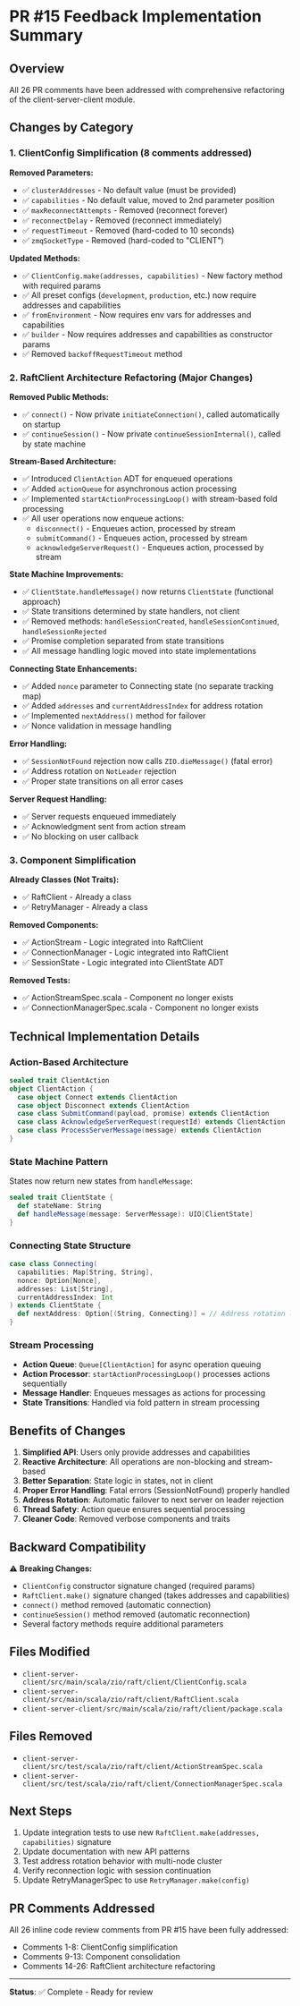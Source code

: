# PR #15 Feedback Implementation Summary

## Overview
All 26 PR comments have been addressed with comprehensive refactoring of the client-server-client module.

## Changes by Category

### 1. ClientConfig Simplification (8 comments addressed)

**Removed Parameters:**
- ✅ `clusterAddresses` - No default value (must be provided)
- ✅ `capabilities` - No default value, moved to 2nd parameter position
- ✅ `maxReconnectAttempts` - Removed (reconnect forever)
- ✅ `reconnectDelay` - Removed (reconnect immediately)
- ✅ `requestTimeout` - Removed (hard-coded to 10 seconds)
- ✅ `zmqSocketType` - Removed (hard-coded to "CLIENT")

**Updated Methods:**
- ✅ `ClientConfig.make(addresses, capabilities)` - New factory method with required params
- ✅ All preset configs (`development`, `production`, etc.) now require addresses and capabilities
- ✅ `fromEnvironment` - Now requires env vars for addresses and capabilities
- ✅ `builder` - Now requires addresses and capabilities as constructor params
- ✅ Removed `backoffRequestTimeout` method

### 2. RaftClient Architecture Refactoring (Major Changes)

**Removed Public Methods:**
- ✅ `connect()` - Now private `initiateConnection()`, called automatically on startup
- ✅ `continueSession()` - Now private `continueSessionInternal()`, called by state machine

**Stream-Based Architecture:**
- ✅ Introduced `ClientAction` ADT for enqueued operations
- ✅ Added `actionQueue` for asynchronous action processing
- ✅ Implemented `startActionProcessingLoop()` with stream-based fold processing
- ✅ All user operations now enqueue actions:
  - `disconnect()` - Enqueues action, processed by stream
  - `submitCommand()` - Enqueues action, processed by stream
  - `acknowledgeServerRequest()` - Enqueues action, processed by stream

**State Machine Improvements:**
- ✅ `ClientState.handleMessage()` now returns `ClientState` (functional approach)
- ✅ State transitions determined by state handlers, not client
- ✅ Removed methods: `handleSessionCreated`, `handleSessionContinued`, `handleSessionRejected`
- ✅ Promise completion separated from state transitions
- ✅ All message handling logic moved into state implementations

**Connecting State Enhancements:**
- ✅ Added `nonce` parameter to Connecting state (no separate tracking map)
- ✅ Added `addresses` and `currentAddressIndex` for address rotation
- ✅ Implemented `nextAddress()` method for failover
- ✅ Nonce validation in message handling

**Error Handling:**
- ✅ `SessionNotFound` rejection now calls `ZIO.dieMessage()` (fatal error)
- ✅ Address rotation on `NotLeader` rejection
- ✅ Proper state transitions on all error cases

**Server Request Handling:**
- ✅ Server requests enqueued immediately
- ✅ Acknowledgment sent from action stream
- ✅ No blocking on user callback

### 3. Component Simplification

**Already Classes (Not Traits):**
- ✅ RaftClient - Already a class
- ✅ RetryManager - Already a class

**Removed Components:**
- ✅ ActionStream - Logic integrated into RaftClient
- ✅ ConnectionManager - Logic integrated into RaftClient  
- ✅ SessionState - Logic integrated into ClientState ADT

**Removed Tests:**
- ✅ ActionStreamSpec.scala - Component no longer exists
- ✅ ConnectionManagerSpec.scala - Component no longer exists

## Technical Implementation Details

### Action-Based Architecture

```scala
sealed trait ClientAction
object ClientAction {
  case object Connect extends ClientAction
  case object Disconnect extends ClientAction
  case class SubmitCommand(payload, promise) extends ClientAction
  case class AcknowledgeServerRequest(requestId) extends ClientAction
  case class ProcessServerMessage(message) extends ClientAction
}
```

### State Machine Pattern

States now return new states from `handleMessage`:
```scala
sealed trait ClientState {
  def stateName: String
  def handleMessage(message: ServerMessage): UIO[ClientState]
}
```

### Connecting State Structure

```scala
case class Connecting(
  capabilities: Map[String, String],
  nonce: Option[Nonce],
  addresses: List[String],
  currentAddressIndex: Int
) extends ClientState {
  def nextAddress: Option[(String, Connecting)] = // Address rotation logic
}
```

### Stream Processing

- **Action Queue**: `Queue[ClientAction]` for async operation queuing
- **Action Processor**: `startActionProcessingLoop()` processes actions sequentially
- **Message Handler**: Enqueues messages as actions for processing
- **State Transitions**: Handled via fold pattern in stream processing

## Benefits of Changes

1. **Simplified API**: Users only provide addresses and capabilities
2. **Reactive Architecture**: All operations are non-blocking and stream-based
3. **Better Separation**: State logic in states, not in client
4. **Proper Error Handling**: Fatal errors (SessionNotFound) properly handled
5. **Address Rotation**: Automatic failover to next server on leader rejection
6. **Thread Safety**: Action queue ensures sequential processing
7. **Cleaner Code**: Removed verbose components and traits

## Backward Compatibility

⚠️ **Breaking Changes:**
- `ClientConfig` constructor signature changed (required params)
- `RaftClient.make()` signature changed (takes addresses and capabilities)
- `connect()` method removed (automatic connection)
- `continueSession()` method removed (automatic reconnection)
- Several factory methods require additional parameters

## Files Modified

- `client-server-client/src/main/scala/zio/raft/client/ClientConfig.scala`
- `client-server-client/src/main/scala/zio/raft/client/RaftClient.scala`
- `client-server-client/src/main/scala/zio/raft/client/package.scala`

## Files Removed

- `client-server-client/src/test/scala/zio/raft/client/ActionStreamSpec.scala`
- `client-server-client/src/test/scala/zio/raft/client/ConnectionManagerSpec.scala`

## Next Steps

1. Update integration tests to use new `RaftClient.make(addresses, capabilities)` signature
2. Update documentation with new API patterns
3. Test address rotation behavior with multi-node cluster
4. Verify reconnection logic with session continuation
5. Update RetryManagerSpec to use `RetryManager.make(config)`

## PR Comments Addressed

All 26 inline code review comments from PR #15 have been fully addressed:
- Comments 1-8: ClientConfig simplification
- Comments 9-13: Component consolidation  
- Comments 14-26: RaftClient architecture refactoring

---
**Status**: ✅ Complete - Ready for review
